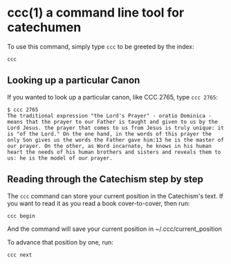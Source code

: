 # ccc(1) a command line tool for catechumen

To use this command, simply type `ccc` to be greeted by the index:

```
ccc
```

## Looking up a particular Canon

If you wanted to look up a particular canon, like CCC 2765, 
type `ccc 2765`:

```
$ ccc 2765
The traditional expression "the Lord's Prayer" - oratio Dominica - means that the prayer to our Father is taught and given to us by the Lord Jesus. the prayer that comes to us from Jesus is truly unique: it is "of the Lord." On the one hand, in the words of this prayer the only Son gives us the words the Father gave him:13 he is the master of our prayer. On the other, as Word incarnate, he knows in his human heart the needs of his human brothers and sisters and reveals them to us: he is the model of our prayer.
```


## Reading through the Catechism step by step

The `ccc` command can store your current position in the Catechism's text. If you want to read it as you read a book cover-to-cover, then run:

```
ccc begin
```

And the command will save your current position in ~/.ccc/current_position

To advance that position by one, run:

```
ccc next
```

